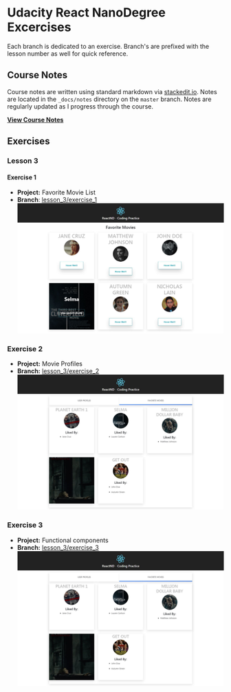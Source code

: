 # Udacity React NanoDegree Excercises
Each branch is dedicated to an exercise.  Branch's are prefixed with the lesson number as well for quick reference.   
## Course Notes
Course notes are written using standard markdown via [stackedit.io](https://stackedit.io).  Notes are located in the `_docs/notes` directory on the `master` branch.  Notes are regularly updated as I progress through the course.

**[View Course Notes](_docs/notes/table_of_contents.md)** 

## Exercises 
### Lesson 3
#### Exercise 1
- **Project:** Favorite Movie List 
- **Branch**: [lesson_3/exercise_1](https://github.com/eddielee394/udacity_react_excercises/tree/lesson_3/exercise_1) 
![alt text](_docs/screenshots/screenshot_ex1.jpg "lesson_3/exercise_1")

### Exercise 2
- **Project:** Movie Profiles 
- **Branch:** [lesson_3/exercise_2](https://github.com/eddielee394/udacity_react_excercises/tree/lesson_3/exercise_2)
![alt text](_docs/screenshots/screenshot_ex2.jpg "lesson_3/exercise_2")

### Exercise 3
- **Project:** Functional components 
- **Branch:** [lesson_3/exercise_3](https://github.com/eddielee394/udacity_react_excercises/tree/lesson_3/exercise_2)
![alt text](_docs/screenshots/screenshot_ex2.jpg "lesson_3/exercise_2")